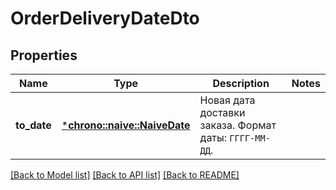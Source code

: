 # OrderDeliveryDateDto

## Properties
Name | Type | Description | Notes
------------ | ------------- | ------------- | -------------
**to_date** | [***chrono::naive::NaiveDate**](date.md) | Новая дата доставки заказа.  Формат даты: `ГГГГ-ММ-ДД`.  | 

[[Back to Model list]](../README.md#documentation-for-models) [[Back to API list]](../README.md#documentation-for-api-endpoints) [[Back to README]](../README.md)


